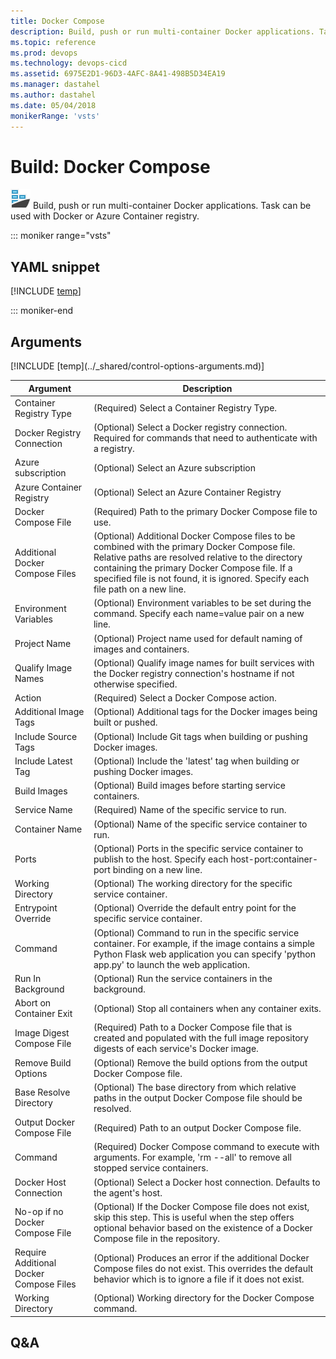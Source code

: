 ```yaml
---
title: Docker Compose
description: Build, push or run multi-container Docker applications. Task can be used with Docker or Azure Container registry.
ms.topic: reference
ms.prod: devops
ms.technology: devops-cicd
ms.assetid: 6975E2D1-96D3-4AFC-8A41-498B5D34EA19
ms.manager: dastahel
ms.author: dastahel
ms.date: 05/04/2018
monikerRange: 'vsts'
---
```


# Build: Docker Compose

![](_img/dockercompose.png) Build, push or run multi-container Docker applications. Task can be used with Docker or Azure Container registry.

::: moniker range="vsts"

## YAML snippet

[!INCLUDE [temp](../_shared/yaml/DockerCompose.0.md)]

::: moniker-end

## Arguments

<table><thead><tr><th>Argument</th><th>Description</th></tr></thead>
<tr><td>Container Registry Type</td><td>(Required) Select a Container Registry Type.</td></tr>
<tr><td>Docker Registry Connection</td><td>(Optional) Select a Docker registry connection. Required for commands that need to authenticate with a registry.</td></tr>
<tr><td>Azure subscription</td><td>(Optional) Select an Azure subscription</td></tr>
<tr><td>Azure Container Registry</td><td>(Optional) Select an Azure Container Registry</td></tr>
<tr><td>Docker Compose File</td><td>(Required) Path to the primary Docker Compose file to use.</td></tr>
<tr><td>Additional Docker Compose Files</td><td>(Optional) Additional Docker Compose files to be combined with the primary Docker Compose file. Relative paths are resolved relative to the directory containing the primary Docker Compose file. If a specified file is not found, it is ignored. Specify each file path on a new line.</td></tr>
<tr><td>Environment Variables</td><td>(Optional) Environment variables to be set during the command. Specify each name=value pair on a new line.</td></tr>
<tr><td>Project Name</td><td>(Optional) Project name used for default naming of images and containers.</td></tr>
<tr><td>Qualify Image Names</td><td>(Optional) Qualify image names for built services with the Docker registry connection's hostname if not otherwise specified.</td></tr>
<tr><td>Action</td><td>(Required) Select a Docker Compose action.</td></tr>
<tr><td>Additional Image Tags</td><td>(Optional) Additional tags for the Docker images being built or pushed.</td></tr>
<tr><td>Include Source Tags</td><td>(Optional) Include Git tags when building or pushing Docker images.</td></tr>
<tr><td>Include Latest Tag</td><td>(Optional) Include the 'latest' tag when building or pushing Docker images.</td></tr>
<tr><td>Build Images</td><td>(Optional) Build images before starting service containers.</td></tr>
<tr><td>Service Name</td><td>(Required) Name of the specific service to run.</td></tr>
<tr><td>Container Name</td><td>(Optional) Name of the specific service container to run.</td></tr>
<tr><td>Ports</td><td>(Optional) Ports in the specific service container to publish to the host. Specify each host-port:container-port binding on a new line.</td></tr>
<tr><td>Working Directory</td><td>(Optional) The working directory for the specific service container.</td></tr>
<tr><td>Entrypoint Override</td><td>(Optional) Override the default entry point for the specific service container.</td></tr>
<tr><td>Command</td><td>(Optional) Command to run in the specific service container. For example, if the image contains a simple Python Flask web application you can specify 'python app.py' to launch the web application.</td></tr>
<tr><td>Run In Background</td><td>(Optional) Run the service containers in the background.</td></tr>
<tr><td>Abort on Container Exit</td><td>(Optional) Stop all containers when any container exits.</td></tr>
<tr><td>Image Digest Compose File</td><td>(Required) Path to a Docker Compose file that is created and populated with the full image repository digests of each service's Docker image.</td></tr>
<tr><td>Remove Build Options</td><td>(Optional) Remove the build options from the output Docker Compose file.</td></tr>
<tr><td>Base Resolve Directory</td><td>(Optional) The base directory from which relative paths in the output Docker Compose file should be resolved.</td></tr>
<tr><td>Output Docker Compose File</td><td>(Required) Path to an output Docker Compose file.</td></tr>
<tr><td>Command</td><td>(Required) Docker Compose command to execute with arguments. For example, 'rm --all' to remove all stopped service containers.</td></tr>
<tr><td>Docker Host Connection</td><td>(Optional) Select a Docker host connection. Defaults to the agent's host.</td></tr>
<tr><td>No-op if no Docker Compose File</td><td>(Optional) If the Docker Compose file does not exist, skip this step. This is useful when the step offers optional behavior based on the existence of a Docker Compose file in the repository.</td></tr>
<tr><td>Require Additional Docker Compose Files</td><td>(Optional) Produces an error if the additional Docker Compose files do not exist. This overrides the default behavior which is to ignore a file if it does not exist.</td></tr>
<tr><td>Working Directory</td><td>(Optional) Working directory for the Docker Compose command.</td></tr>
[!INCLUDE [temp](../_shared/control-options-arguments.md)]
</table>

## Q&A

<!-- BEGINSECTION class="md-qanda" -->

<!-- ENDSECTION -->
